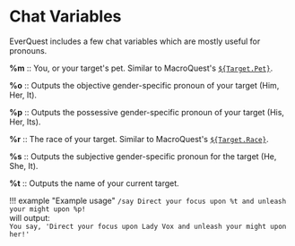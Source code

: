 
# Chat Variables

EverQuest includes a few chat variables which are mostly useful for pronouns.

**%m**
::    You, or your target's pet. Similar to MacroQuest's [`${Target.Pet}`](../../macroquest/reference/data-types/datatype-target.md).

**%o**
::    Outputs the objective gender-specific pronoun of your target (Him, Her, It).

**%p**
::    Outputs the possessive gender-specific pronoun of your target (His, Her, Its).

**%r**
::    The race of your target. Similar to MacroQuest's [`${Target.Race}`](../../macroquest/reference/data-types/datatype-target.md).

**%s**
::    Outputs the subjective gender-specific pronoun for the target (He, She, It).

**%t**
::    Outputs the name of your current target.

!!! example "Example usage" 
    `/say Direct your focus upon %t and unleash your might upon %p!`  
    will output:  
    `You say, 'Direct your focus upon Lady Vox and unleash your might upon her!'`



